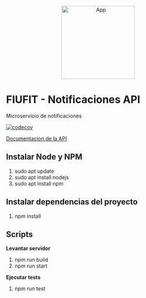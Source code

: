 <p align="center">
  <img alt="App" src="https://github.com/fiufit/app/assets/86434696/2dc48884-cd7c-4aca-ad99-e9adf2f4410d" height="200" />
</p>

# FIUFIT - Notificaciones API
Microservicio de notificaciones

[![codecov](https://codecov.io/gh/fiufit/gateway/branch/main/graph/badge.svg?token=NRRA48UTP5)](https://codecov.io/gh/fiufit/notifications)

[Documentacion de la API](https://notifications-notifications-danielovera.cloud.okteto.net/api/v1/docs/)

## Instalar Node y NPM
1. sudo apt update
2. sudo apt install nodejs
3. sudo apt install npm

## Instalar dependencias del proyecto ##
1. npm install

## Scripts

**Levantar servidor**
1. npm run build
2. npm run start

**Ejecutar tests**
1. npm run test
